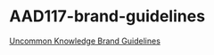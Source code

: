 # AAD117-brand-guidelines

[Uncommon Knowledge Brand Guidelines](http://andrewwhann.github.io/AAD117-brand-guidelines/guidelines.html)

